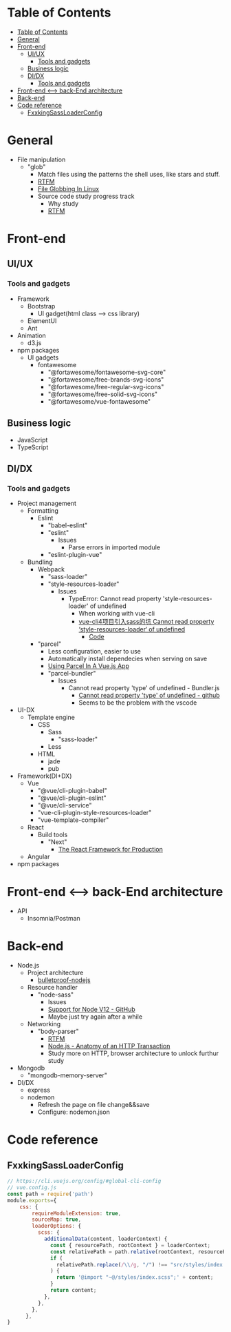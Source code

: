 # Table of Contents
- [Table of Contents](#table-of-contents)
- [General](#general)
- [Front-end](#front-end)
  - [UI/UX](#uiux)
    - [Tools and gadgets](#tools-and-gadgets)
  - [Business logic](#business-logic)
  - [DI/DX](#didx)
    - [Tools and gadgets](#tools-and-gadgets-1)
- [Front-end <--> back-End architecture](#front-end----back-end-architecture)
- [Back-end](#back-end)
- [Code reference](#code-reference)
  - [FxxkingSassLoaderConfig](#fxxkingsassloaderconfig)
# General
- File manipulation
  - "glob"
    - Match files using the patterns the shell uses, like stars and stuff.
    - [RTFM](https://github.com/isaacs/node-glob)
    - [File Globbing In Linux](https://www.youtube.com/watch?v=hQyXuuBbCOo)
    - Source code study progress track
      - Why study
      - [RTFM](https://github.com/isaacs/node-glob)

# Front-end
## UI/UX
### Tools and gadgets
- Framework
  - Bootstrap
    - UI gadget(html class --> css library)
  - ElementUI
  - Ant
- Animation
  - d3.js
- npm packages
  - UI gadgets
    - fontawesome
      - "@fortawesome/fontawesome-svg-core"
      - "@fortawesome/free-brands-svg-icons"
      - "@fortawesome/free-regular-svg-icons"
      - "@fortawesome/free-solid-svg-icons"
      - "@fortawesome/vue-fontawesome"
## Business logic
- JavaScript
- TypeScript
## DI/DX
### Tools and gadgets
- Project management
  - Formatting
    - Eslint
      - "babel-eslint"
      - "eslint"
        - Issues
          - Parse errors in imported module
      - "eslint-plugin-vue"
  - Bundling
    - Webpack
      - "sass-loader"
      - "style-resources-loader"
        - Issues
          - TypeError: Cannot read property 'style-resources-loader' of undefined
            - When working with vue-cli
            - [vue-cli4项目引入sass的坑 Cannot read property ‘style-resources-loader‘ of undefined](https://blog.csdn.net/daxianghaoshuai/article/details/108375862)
              - [Code](#fxxkingsassloaderconfig)
    - "parcel"
      - Less configuration, easier to use
      - Automatically install dependecies when serving on save
      - [Using Parcel In A Vue.js App](https://scotch.io/tutorials/using-parcel-in-a-vuejs-app)
      - "parcel-bundler"
        - Issues
          - Cannot read property 'type' of undefined - Bundler.js
            - [Cannot read property 'type' of undefined - github](https://github.com/parcel-bundler/parcel/issues/2749)
            - Seems to be the problem with the vscode
- UI-DX
  - Template engine
    - CSS
      - Sass
        - "sass-loader"
      - Less
    - HTML
      - jade
      - pub
- Framework(DI+DX)
  - Vue
    - "@vue/cli-plugin-babel"
    - "@vue/cli-plugin-eslint"
    - "@vue/cli-service"
    - "vue-cli-plugin-style-resources-loader"
    - "vue-template-compiler"
  - React
    - Build tools
      - "Next"
        - [The React Framework for Production](https://nextjs.org/)
  - Angular
- npm packages
# Front-end <--> back-End architecture
- API
  - Insomnia/Postman
# Back-end
- Node.js
  - Project architecture
    - [bulletproof-nodejs](https://github.com/santiq/bulletproof-nodejs)
  - Resource handler
    - "node-sass"
      - Issues
      - [Support for Node V12 - GitHub](https://github.com/sass/node-sass/issues/2632)
      - Maybe just try again after a while
  - Networking
    - "body-parser"
      - [RTFM](https://github.com/expressjs/body-parser)
      - [Node.js - Anatomy of an HTTP Transaction](https://nodejs.org/en/docs/guides/anatomy-of-an-http-transaction/)
      - Study more on HTTP, browser architecture to unlock furthur study
- Mongodb
  - "mongodb-memory-server"
- DI/DX
  - express
  - nodemon
    - Refresh the page on file change&&save
    - Configure: nodemon.json



# Code reference
## FxxkingSassLoaderConfig
```javascript 
// https://cli.vuejs.org/config/#global-cli-config
// vue.config.js
const path = require('path')
module.exports={
    css: {
        requireModuleExtension: true,
        sourceMap: true,
        loaderOptions: {
          scss: {
            additionalData(content, loaderContext) {
              const { resourcePath, rootContext } = loaderContext;
              const relativePath = path.relative(rootContext, resourcePath);
              if (
                relativePath.replace(/\\/g, "/") !== "src/styles/index.scss"
              ) {
                return '@import "~@/styles/index.scss";' + content;
              }
              return content;
            },
          },
        },
      },
}
```